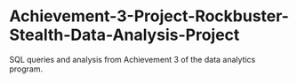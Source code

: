 # Achievement-3-Project-Rockbuster-Stealth-Data-Analysis-Project
SQL queries and analysis from Achievement 3 of the data analytics program.
